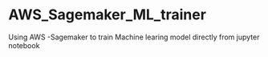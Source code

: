 # AWS_Sagemaker_ML_trainer
Using AWS -Sagemaker to train Machine learing model directly from jupyter notebook
